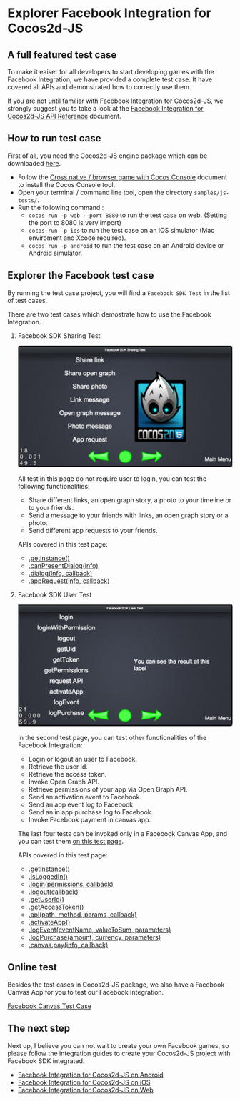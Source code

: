 # Explorer Facebook Integration for Cocos2d-JS

## A full featured test case

To make it eaiser for all developers to start developing games with the Facebook Integration, we have provided a complete test case. It have covered all APIs and demonstrated how to correctly use them.

If you are not until familiar with Facebook Integration for Cocos2d-JS, we strongly suggest you to take a look at the [Facebook Integration for Cocos2d-JS API Reference](../api-reference/zh.md) document.

## How to run test case

First of all, you need the Cocos2d-JS engine package which can be downloaded [here](http://www.cocos2d-x.org/download).

- Follow the [Cross native / browser game with Cocos Console](http://cocos2d-x.org/docs/manual/framework/cocos2d-js/2-working-environment-and-workflow/2-2-cross-native-browser-game-with-cocos-console/en) document to install the Cocos Console tool.
- Open your terminal / command line tool, open the directory `samples/js-tests/`.
- Run the following command : 
    + `cocos run -p web --port 8080` to run the test case on web. (Setting the port to 8080 is very import)
    + `cocos run -p ios` to run the test case on an iOS simulator (Mac enviroment and Xcode required).
    + `cocos run -p android` to run the test case on an Android device or Android simulator.

## Explorer the Facebook test case

By running the test case project, you will find a `Facebook SDK Test` in the list of test cases.

There are two test cases which demostrate how to use the Facebook Integration.

1. Facebook SDK Sharing Test

    ![](share.jpg)

    All test in this page do not require user to login, you can test the following functionalities:

    - Share different links, an open graph story, a photo to your timeline or to your friends.
    - Send a message to your friends with links, an open graph story or a photo.
    - Send different app requests to your friends.

    APIs covered in this test page:

    - [.getInstance()](../api-reference/get-instance.md)
    - [.canPresentDialog(info)](../api-reference/can-present-dialog.md)
    - [.dialog(info, callback)](../api-reference/dialog.md)
    - [.appRequest(info, callback)](../api-reference/app-request.md)

2. Facebook SDK User Test

    ![](user.jpg)

    In the second test page, you can test other functionalities of the Facebook Integration:

    - Login or logout an user to Facebook.
    - Retrieve the user id.
    - Retrieve the access token.
    - Invoke Open Graph API.
    - Retrieve permissions of your app via Open Graph API.
    - Send an activation event to Facebook.
    - Send an app event log to Facebook.
    - Send an in app purchase log to Facebook.
    - Invoke Facebook payment in canvas app.

    The last four tests can be invoked only in a Facebook Canvas App, and you can test them [on this test page](https://apps.facebook.com/cocostestmyfc/).

    APIs covered in this test page:

    - [.getInstance()](../api-reference/get-instance.md)
    - [.isLoggedIn()](../api-reference/isloggedin.md)
    - [.login(permissions, callback)](../api-reference/login.md)
    - [.logout(callback)](../api-reference/logout.md)
    - [.getUserId()](../api-reference/get-userid.md)
    - [.getAccessToken()](../api-reference/get-accesstoken.md)
    - [.api(path, method, params, callback)](../api-reference/api.md)
    - [.activateApp()](../api-reference/activate-app.md)
    - [.logEvent(eventName, valueToSum, parameters)](../api-reference/log-event.md)
    - [.logPurchase(amount, currency, parameters)](../api-reference/log-purchase.md)
    - [.canvas.pay(info, callback)](../api-reference/pay.md)

## Online test

Besides the test cases in Cocos2d-JS package, we also have a Facebook Canvas App for you to test our Facebook Integration.

[Facebook Canvas Test Case](https://apps.facebook.com/cocostestmyfc/)

## The next step

Next up, I believe you can not wait to create your own Facebook games, so please follow the integration guides to create your Cocos2d-JS project with Facebook SDK integrated.

- [Facebook Integration for Cocos2d-JS on Android](../facebook-sdk-on-android/en.md)
- [Facebook Integration for Cocos2d-JS on iOS](../facebook-sdk-on-ios/en.md)
- [Facebook Integration for Cocos2d-JS on Web](../facebook-sdk-on-web/en.md)